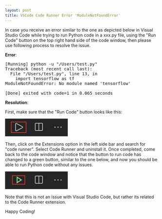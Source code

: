 ```yaml
---
layout: post
title: VSCode Code Runner Error 'ModuleNotFoundError'
---
```

In case you receive an error similar to the one as depicted below in Visual Studio Code while trying to run Python code in a xxx.py file, using the "Run Code" button on the top right hand side of the code window, then please use following process to resolve the issue.

**Error**:
<pre>
[Running] python -u "/Users/test.py"
Traceback (most recent call last):
  File "/Users/test.py", line 13, in <module>
    import tensorflow as tf
ModuleNotFoundError: No module named 'tensorflow'

[Done] exited with code=1 in 0.065 seconds </pre>

**Resolution**:

First, make sure that the "Run Code" button looks like this:

![CodeRunnerButton](../images/vscode_cr1.png "Code Runner Button")

Then, click on the Extensions option in the left side bar and search for "code runner". Select Code Runner and uninstall it. Once completed, come back to the code window and notice that the button to run code has changed to a green button, similar to the one below, and now you should be able to run Python code without any issues. 

![PythonRunButton](../images/vscode_cr2.png "Run Python Code Button")

Note that this is not an issue with Visual Studio Code, but rather its related to the Code Runner extension. 

Happy Coding!
